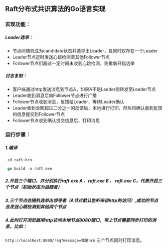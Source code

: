 ## Raft分布式共识算法的Go语言实现

### 实现功能：

##### Leader选举：

 - 节点间随机成为candidate状态并选举出Leader，且同时仅存在一个Leader
 - Leader节点定时发送心跳检测至其他Follower节点
 - Follower节点们超过一定时间未收到心跳检测，则重新开启选举

##### 日志复制：

 - 客户端通过http发送消息到节点A，如果A不是Leader则转发至Leader节点
 - Leader收到消息后向Follower节点进行广播
 - Follower节点收到消息，反馈给Leader，等待Leader确认
 - Leader收到全网超过二分之一的反馈后，本地进行打印，然后将确认收到反馈的信息提交到Follower节点
 - Follower节点收到确认提交信息后，打印消息



### 运行步骤：

##### 1.编译
```shell
 cd raft-hrn
```
```go
 go build -o raft.exe
```

##### 2.开启三个端口，并分别执行raft.exe A 、raft.exe B 、 raft.exe C，代表开启三个节点（初始状态为追随者）
##### 3.三个节点会随机选举出领导者（A节点默认监听来自http的访问）,成功的节点会发送心跳检测到其他两个节点
##### 4.此时打开浏览器用http访问本地节点8080端口，带上节点需要同步打印的消息，比如：
`http://localhost:8080/req?message=我是hrn`
三个节点同时打印消息。
